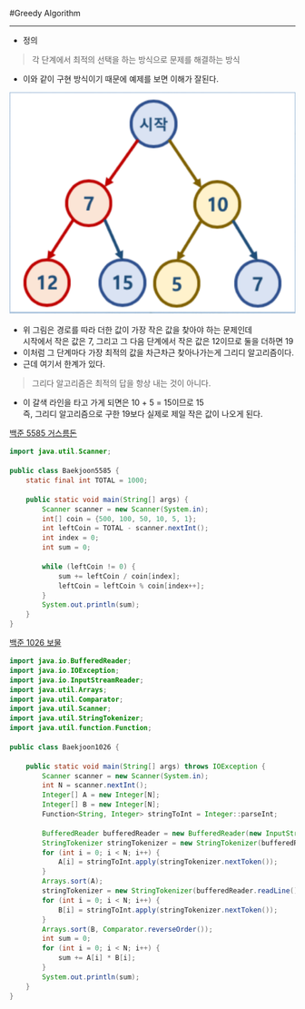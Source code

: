 #Greedy Algorithm

---
- 정의
> 각 단계에서 최적의 선택을 하는 방식으로 문제를 해결하는 방식

- 이와 같이 구현 방식이기 때문에 예제를 보면 이해가 잘된다.

![img.png](img.png)
- 위 그림은 경로를 따라 더한 값이 가장 작은 값을 찾아야 하는 문제인데
 <br>시작에서 작은 값은 7, 그리고 그 다음 단계에서 작은 값은 12이므로 둘을 더하면 19
- 이처럼 그 단계마다 가장 최적의 값을 차근차근 찾아나가는게 그리디 알고리즘이다.
- 근데 여기서 한계가 있다.

> 그리다 알고리즘은 최적의 답을 항상 내는 것이 아니다.
- 이 갈색 라인을 타고 가게 되면은 10 + 5 = 15이므로 15
<br> 즉, 그리디 알고리즘으로 구한 19보다 실제로 제일 작은 값이 나오게 된다.

[백준 5585 거스름돈](https://www.acmicpc.net/problem/5585)

```java
import java.util.Scanner;

public class Baekjoon5585 {
    static final int TOTAL = 1000;

    public static void main(String[] args) {
        Scanner scanner = new Scanner(System.in);
        int[] coin = {500, 100, 50, 10, 5, 1};
        int leftCoin = TOTAL - scanner.nextInt();
        int index = 0;
        int sum = 0;

        while (leftCoin != 0) {
            sum += leftCoin / coin[index];
            leftCoin = leftCoin % coin[index++];
        }
        System.out.println(sum);
    }
}
```

[백준 1026 보물](https://www.acmicpc.net/problem/1026)
```java
import java.io.BufferedReader;
import java.io.IOException;
import java.io.InputStreamReader;
import java.util.Arrays;
import java.util.Comparator;
import java.util.Scanner;
import java.util.StringTokenizer;
import java.util.function.Function;

public class Baekjoon1026 {

    public static void main(String[] args) throws IOException {
        Scanner scanner = new Scanner(System.in);
        int N = scanner.nextInt();
        Integer[] A = new Integer[N];
        Integer[] B = new Integer[N];
        Function<String, Integer> stringToInt = Integer::parseInt;

        BufferedReader bufferedReader = new BufferedReader(new InputStreamReader(System.in));
        StringTokenizer stringTokenizer = new StringTokenizer(bufferedReader.readLine());
        for (int i = 0; i < N; i++) {
            A[i] = stringToInt.apply(stringTokenizer.nextToken());
        }
        Arrays.sort(A);
        stringTokenizer = new StringTokenizer(bufferedReader.readLine());
        for (int i = 0; i < N; i++) {
            B[i] = stringToInt.apply(stringTokenizer.nextToken());
        }
        Arrays.sort(B, Comparator.reverseOrder());
        int sum = 0;
        for (int i = 0; i < N; i++) {
            sum += A[i] * B[i];
        }
        System.out.println(sum);
    }
}

```